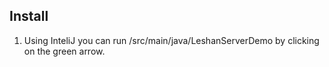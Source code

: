 ## Install
1. Using InteliJ you can run /src/main/java/LeshanServerDemo by clicking on the green arrow.